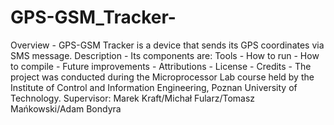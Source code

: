 # GPS-GSM_Tracker-
Overview - GPS-GSM Tracker is a device that sends its GPS coordinates via SMS message.
Description - Its components are: 
Tools - 
How to run - 
How to compile - 
Future improvements - 
Attributions - 
License - 
Credits - 
The project was conducted during the Microprocessor Lab course held by the Institute of Control and Information Engineering, Poznan University of Technology.
Supervisor: Marek Kraft/Michał Fularz/Tomasz Mańkowski/Adam Bondyra
